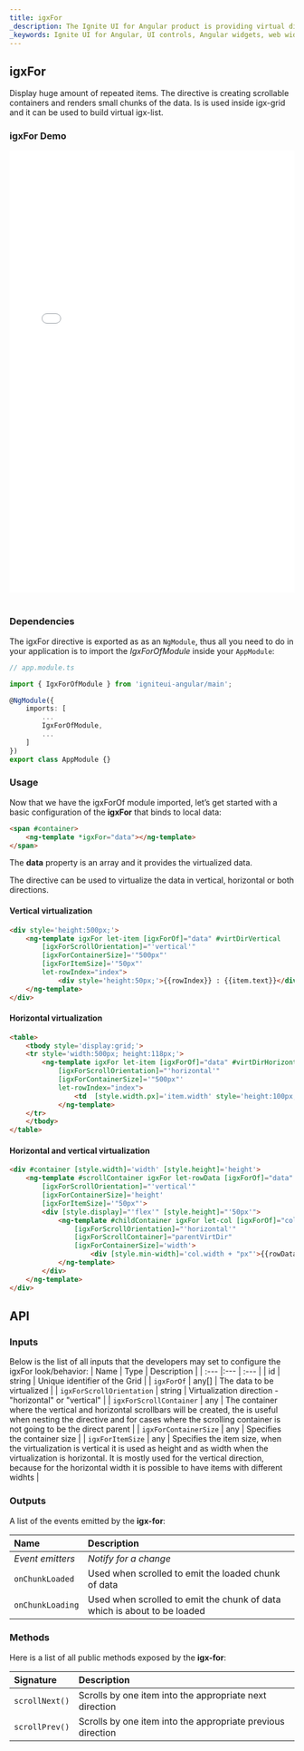 ```yaml
---
title: igxFor
_description: The Ignite UI for Angular product is providing virtual directive igxFor similar to ngFor, but it is creating scrollbars and only renders small chunks of the data.
_keywords: Ignite UI for Angular, UI controls, Angular widgets, web widgets, UI widgets, Angular, Native Angular Components Suite, Native Angular Controls, Native Angular Components Library, Virtualization, Performance, Virtual directive, Virtual For
---
```


## igxFor

<p class="highlight">Display huge amount of repeated items. The directive is creating scrollable containers and renders small chunks of the data. Is is used inside igx-grid and it can be used to build virtual igx-list.</p>
<div class="divider"></div>

### igxFor Demo

<div class="sample-container loading" style="height:780px">
    <iframe src='{environment:demosBaseUrl}/igx-for' width="100%" height="100%" seamless frameBorder="0" onload="onSampleIframeContentLoaded(this);"></iframe>
</div>
<br/>
<!--<button data-localize="stackblitz" class="stackblitz-btn">view on stackblitz</button> -->
<div class="divider--half"></div>

### Dependencies

The igxFor directive is exported as as an `NgModule`, thus all you need to do in your application is to import the _IgxForOfModule_
inside your `AppModule`:

```typescript
// app.module.ts

import { IgxForOfModule } from 'igniteui-angular/main';

@NgModule({
    imports: [
        ...
        IgxForOfModule,
        ...
    ]
})
export class AppModule {}
```

### Usage

Now that we have the igxForOf module imported, let’s get started with a basic configuration of the **igxFor** that binds to local data:

```html
<span #container>
    <ng-template *igxFor="data"></ng-template>
</span>
```



The **data** property is an array and it provides the virtualized data.


The directive can be used to virtualize the data in vertical, horizontal or both directions.
#### Vertical virtualization

```html
<div style='height:500px;'>
    <ng-template igxFor let-item [igxForOf]="data" #virtDirVertical
        [igxForScrollOrientation]="'vertical'"
        [igxForContainerSize]='"500px"'
        [igxForItemSize]='"50px"'
        let-rowIndex="index">
            <div style='height:50px;'>{{rowIndex}} : {{item.text}}</div>
    </ng-template>
</div>
```

#### Horizontal virtualization

```html
<table> 
    <tbody style='display:grid;'>
    <tr style='width:500px; height:118px;'>               
        <ng-template igxFor let-item [igxForOf]="data" #virtDirHorizontal
            [igxForScrollOrientation]="'horizontal'"
            [igxForContainerSize]='"500px"'
            let-rowIndex="index">
                <td  [style.width.px]='item.width' style='height:100px;'>{{rowIndex}} : {{item.text}}</td>
            </ng-template>
    </tr>
    </tbody>
</table>
```

#### Horizontal and vertical virtualization

```html
<div #container [style.width]='width' [style.height]='height'>
    <ng-template #scrollContainer igxFor let-rowData [igxForOf]="data"
        [igxForScrollOrientation]="'vertical'"
        [igxForContainerSize]='height'
        [igxForItemSize]='"50px"'>
        <div [style.display]="'flex'" [style.height]="'50px'">
            <ng-template #childContainer igxFor let-col [igxForOf]="cols"
                [igxForScrollOrientation]="'horizontal'"
                [igxForScrollContainer]="parentVirtDir"
                [igxForContainerSize]='width'>
                    <div [style.min-width]='col.width + "px"'>{{rowData[col.field]}}</div>
            </ng-template>
        </div>
    </ng-template>
</div>
```

<div class="divider--half"></div>

## API

### Inputs

Below is the list of all inputs that the developers may set to configure the igxFor look/behavior:
| Name | Type | Description |
| :--- |:--- | :--- |
| id | string | Unique identifier of the Grid |
| `igxForOf` | any[] | The data to be virtualized |
| `igxForScrollOrientation` | string | Virtualization direction - "horizontal" or "vertical" |
| `igxForScrollContainer` | any | The container where the vertical and horizontal scrollbars will be created, the is useful when nesting the directive and for cases where the scrolling container is not going to be the direct parent |
| `igxForContainerSize` | any | Specifies the container size |
| `igxForItemSize` | any | Specifies the item size, when the virtualization is vertical it is used as height and as width when the virtualization is horizontal. It is mostly used for the vertical direction, because for the horizontal width it is possible to have items with different widhts |

<div class="divider--half"></div>

### Outputs

A list of the events emitted by the **igx-for**:

| Name              | Description                                                              |
| :---------------- | :----------------------------------------------------------------------- |
| _Event emitters_  | _Notify for a change_                                                    |
| `onChunkLoaded`   | Used when scrolled to emit the loaded chunk of data                      |
| `onChunkLoading`  | Used when scrolled to emit the chunk of data which is about to be loaded |

<div class="divider"></div>

### Methods

Here is a list of all public methods exposed by the **igx-for**:

| Signature       | Description                     |
| :-------------- | :------------------------------ |
| `scrollNext()`  | Scrolls by one item into the  appropriate  next direction |
| `scrollPrev()`  | Scrolls by one item into the  appropriate  previous direction     |

<div class="divider--half"></div>